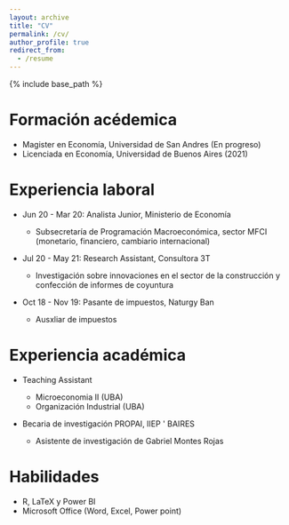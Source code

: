 ```yaml
---
layout: archive
title: "CV"
permalink: /cv/
author_profile: true
redirect_from:
  - /resume
---
```


{% include base_path %}

Formación acédemica
======
* Magister en Economía, Universidad de San Andres (En progreso)
* Licenciada en Economía, Universidad de Buenos Aires (2021)



Experiencia laboral
======
* Jun 20 - Mar 20: Analista Junior, Ministerio de Economía 
  * Subsecretaría de Programación Macroeconómica, sector MFCI (monetario, financiero, cambiario internacional)
  
* Jul 20 - May 21: Research Assistant, Consultora 3T  
  * Investigación sobre innovaciones en el sector de la construcción y confección de informes de coyuntura

* Oct 18 - Nov 19: Pasante de impuestos, Naturgy Ban
  * Ausxliar de impuestos 
 
Experiencia académica
======
* Teaching Assistant
  * Microeconomia II (UBA)
  * Organización Industrial (UBA) 
  
* Becaria de investigación PROPAI, IIEP ' BAIRES
  * Asistente de investigación de Gabriel Montes Rojas

Habilidades
======
* R, LaTeX y Power BI
* Microsoft Office (Word, Excel, Power point)

   
